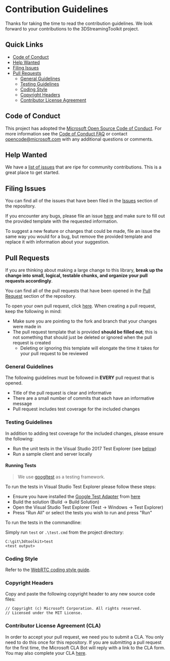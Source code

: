 # Contribution Guidelines

Thanks for taking the time to read the contribution guidelines. We look forward to your contributions to the 3DStreamingToolkit project.

## Quick Links

- [Code of Conduct](#code-of-conduct)
- [Help Wanted](#help-wanted)
- [Filing Issues](#filing-issues)
- [Pull Requests](#pull-requests)
    - [General Guidelines](#general-guidelines)
    - [Testing Guidelines](#testing-guidelines)
    - [Coding Style](#coding-style)
    - [Copyright Headers](#copyright-headers)
    - [Contributor License Agreement](#contributor-license-agreement-cla)

## Code of Conduct

This project has adopted the [Microsoft Open Source Code of Conduct](https://opensource.microsoft.com/codeofconduct/). For more information see the [Code of Conduct FAQ](https://opensource.microsoft.com/codeofconduct/faq/) or contact [opencode@microsoft.com](mailto:opencode@microsoft.com) with any additional questions or comments.

## Help Wanted

We have a [list of issues](https://github.com/CatalystCode/3DStreamingToolkit/labels/help%20wanted) that are ripe for community contributions. This is a great place to get started.

## Filing Issues

You can find all of the issues that have been filed in the [Issues](https://github.com/CatalystCode/3DStreamingToolkit/issues) section of the repository.

If you encounter any bugs, please file an issue [here](https://github.com/CatalystCode/3DStreamingToolkit/issues/new) and make sure to fill out the provided template with the requested information.

To suggest a new feature or changes that could be made, file an issue the same way you would for a bug, but remove the provided template and replace it with information about your suggestion.

## Pull Requests

If you are thinking about making a large change to this library, **break up the change into small, logical, testable chunks, and organize your pull requests accordingly**.

You can find all of the pull requests that have been opened in the [Pull Request](https://github.com/CatalystCode/3DStreamingToolkit/pulls) section of the repository.

To open your own pull request, click [here](https://github.comCatalystCode/3DStreamingToolkit/compare). When creating a pull request, keep the following in mind:
- Make sure you are pointing to the fork and branch that your changes were made in
- The pull request template that is provided **should be filled out**; this is not something that should just be deleted or ignored when the pull request is created
    - Deleting or ignoring this template will elongate the time it takes for your pull request to be reviewed

### General Guidelines

The following guidelines must be followed in **EVERY** pull request that is opened.

- Title of the pull request is clear and informative
- There are a small number of commits that each have an informative message
- Pull request includes test coverage for the included changes

### Testing Guidelines

In addition to adding test coverage for the included changes, please ensure the following:

- Run the unit tests in the Visual Studio 2017 Test Explorer (see [below](#running-tests))
- Run a sample client and server locally

#### Running Tests

> We use [googltest](https://github.com/google/googletest) as a testing framework.

To run the tests in Visual Studio Test Explorer please follow these steps:

- Ensure you have installed the [Google Test Adapter](https://github.com/csoltenborn/GoogleTestAdapter) from [here](https://marketplace.visualstudio.com/items?itemName=ChristianSoltenborn.GoogleTestAdapter)
- Build the solution (Build -> Build Solution)
- Open the Visual Studio Test Explorer (Test -> Windows -> Test Explorer)
- Press "Run All" or select the tests you wish to run and press "Run"

To run the tests in the commandline:

Simply run `test` or `.\test.cmd` from the project directory:

```
C:\git\3dtoolkit>test
<test output>
```

### Coding Style

Refer to the [WebRTC coding style guide](https://webrtc.googlesource.com/src/+/HEAD/style-guide.md).

### Copyright Headers

Copy and paste the following copyright header to any new source code files:
```
// Copyright (c) Microsoft Corporation. All rights reserved.
// Licensed under the MIT License.
```

### Contributor License Agreement (CLA)

In order to accept your pull request, we need you to submit a CLA. You only need to do this once for this repository. If you are submitting a pull request for the first time, the Microsoft CLA Bot will reply with a link to the CLA form. You may also complete your CLA [here](https://cla.opensource.microsoft.com/CatalystCode/3dtoolkit).
